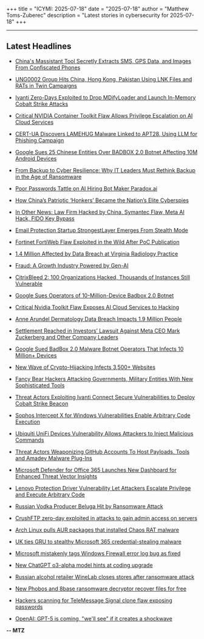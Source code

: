 +++
title = "ICYMI: 2025-07-18"
date = "2025-07-18"
author = "Matthew Toms-Zuberec"
description = "Latest stories in cybersecurity for 2025-07-18"
+++

---------------------------------------------------------------------------
## Latest Headlines
- [China's Massistant Tool Secretly Extracts SMS, GPS Data, and Images From Confiscated Phones](https://thehackernews.com/2025/07/chinas-massistant-tool-secretly.html)

- [UNG0002 Group Hits China, Hong Kong, Pakistan Using LNK Files and RATs in Twin Campaigns](https://thehackernews.com/2025/07/ung0002-group-hits-china-hong-kong.html)

- [Ivanti Zero-Days Exploited to Drop MDifyLoader and Launch In-Memory Cobalt Strike Attacks](https://thehackernews.com/2025/07/ivanti-zero-days-exploited-to-drop.html)

- [Critical NVIDIA Container Toolkit Flaw Allows Privilege Escalation on AI Cloud Services](https://thehackernews.com/2025/07/critical-nvidia-container-toolkit-flaw.html)

- [CERT-UA Discovers LAMEHUG Malware Linked to APT28, Using LLM for Phishing Campaign](https://thehackernews.com/2025/07/cert-ua-discovers-lamehug-malware.html)

- [Google Sues 25 Chinese Entities Over BADBOX 2.0 Botnet Affecting 10M Android Devices](https://thehackernews.com/2025/07/google-sues-25-chinese-entities-over.html)

- [From Backup to Cyber Resilience: Why IT Leaders Must Rethink Backup in the Age of Ransomware](https://thehackernews.com/2025/07/how-cyber-resilience-helps-it-defend-against-ransomwa.html)

- [Poor Passwords Tattle on AI Hiring Bot Maker Paradox.ai](https://krebsonsecurity.com/2025/07/poor-passwords-tattle-on-ai-hiring-bot-maker-paradox-ai/)

- [How China’s Patriotic ‘Honkers’ Became the Nation’s Elite Cyberspies](https://www.wired.com/story/china-honkers-elite-cyber-spies/)

- [In Other News: Law Firm Hacked by China, Symantec Flaw, Meta AI Hack, FIDO Key Bypass](https://www.securityweek.com/in-other-news-law-firm-hacked-by-china-symantec-flaw-meta-ai-hack-fido-key-bypass/)

- [Email Protection Startup StrongestLayer Emerges From Stealth Mode](https://www.securityweek.com/email-protection-startup-strongestlayer-emerges-from-stealth-mode/)

- [Fortinet FortiWeb Flaw Exploited in the Wild After PoC Publication](https://www.securityweek.com/fortinet-fortiweb-flaw-exploited-in-the-wild-after-poc-publication/)

- [1.4 Million Affected by Data Breach at Virginia Radiology Practice](https://www.securityweek.com/1-4-million-affected-by-data-breach-at-virginia-radiology-practice/)

- [Fraud: A Growth Industry Powered by Gen-AI](https://www.securityweek.com/fraud-a-growth-industry-powered-by-gen-ai/)

- [CitrixBleed 2: 100 Organizations Hacked, Thousands of Instances Still Vulnerable](https://www.securityweek.com/citrixbleed-2-100-organizations-hacked-thousands-of-instances-still-vulnerable/)

- [Google Sues Operators of 10-Million-Device Badbox 2.0 Botnet](https://www.securityweek.com/google-sues-operators-of-10-million-device-badbox-2-0-botnet/)

- [Critical Nvidia Toolkit Flaw Exposes AI Cloud Services to Hacking](https://www.securityweek.com/critical-nvidia-toolkit-flaw-exposes-ai-cloud-services-to-hacking/)

- [Anne Arundel Dermatology Data Breach Impacts 1.9 Million People](https://www.securityweek.com/anne-arundel-dermatology-data-breach-impacts-1-9-million-people/)

- [Settlement Reached in Investors’ Lawsuit Against Meta CEO Mark Zuckerberg and Other Company Leaders](https://www.securityweek.com/settlement-reached-in-investors-lawsuit-against-meta-ceo-mark-zuckerberg-and-other-company-leaders/)

- [Google Sued BadBox 2.0 Malware Botnet Operators That Infects 10 Million+ Devices](https://cybersecuritynews.com/google-sued-badbox-2-0-malware-botnet-operators/)

- [New Wave of Crypto-Hijacking Infects 3,500+ Websites](https://cybersecuritynews.com/new-wave-of-crypto-hijacking/)

- [Fancy Bear Hackers Attacking Governments, Military Entities With New Sophisticated Tools](https://cybersecuritynews.com/fancy-bear-hackers-attacking-governments/)

- [Threat Actors Exploiting Ivanti Connect Secure Vulnerabilities to Deploy Cobalt Strike Beacon](https://cybersecuritynews.com/threat-actors-exploiting-ivanti-connect-secure-vulnerabilities/)

- [Sophos Intercept X for Windows Vulnerabilities Enable Arbitrary Code Execution](https://cybersecuritynews.com/sophos-intercept-x-for-windows-vulnerabilities/)

- [Ubiquiti UniFi Devices Vulnerability Allows Attackers to Inject Malicious Commands](https://cybersecuritynews.com/ubiquiti-unifi-devices-vulnerability/)

- [Threat Actors Weaponizing GitHub Accounts To Host Payloads, Tools and Amadey Malware Plug-Ins](https://cybersecuritynews.com/threat-actors-weaponizing-github-accounts/)

- [Microsoft Defender for Office 365 Launches New Dashboard for Enhanced Threat Vector Insights](https://cybersecuritynews.com/microsoft-defender-for-office-365-2/)

- [Lenovo Protection Driver Vulnerability Let Attackers Escalate Privilege and Execute Arbitrary Code](https://cybersecuritynews.com/lenovo-protection-driver-vulnerability/)

- [Russian Vodka Producer Beluga Hit by Ransomware Attack](https://cybersecuritynews.com/vodka-producer-hit-by-ransomware-attack/)

- [CrushFTP zero-day exploited in attacks to gain admin access on servers](https://www.bleepingcomputer.com/news/security/crushftp-zero-day-exploited-in-attacks-to-gain-admin-access-on-servers/)

- [Arch Linux pulls AUR packages that installed Chaos RAT malware](https://www.bleepingcomputer.com/news/security/arch-linux-pulls-aur-packages-that-installed-chaos-rat-malware/)

- [UK ties GRU to stealthy Microsoft 365 credential-stealing malware](https://www.bleepingcomputer.com/news/security/uk-ties-russian-gru-to-authentic-antics-credential-stealing-malware/)

- [Microsoft mistakenly tags Windows Firewall error log bug as fixed](https://www.bleepingcomputer.com/news/microsoft/microsoft-mistakenly-tags-windows-firewall-error-log-bug-as-fixed/)

- [New ChatGPT o3-alpha model hints at coding upgrade](https://www.bleepingcomputer.com/news/artificial-intelligence/new-chatgpt-o3-alpha-model-hints-at-coding-upgrade/)

- [Russian alcohol retailer WineLab closes stores after ransomware attack](https://www.bleepingcomputer.com/news/security/russian-alcohol-retailer-winelab-closes-stores-after-ransomware-attack/)

- [New Phobos and 8base ransomware decryptor recover files for free](https://www.bleepingcomputer.com/news/security/new-phobos-ransomware-decryptor-lets-victims-recover-files-for-free/)

- [Hackers scanning for TeleMessage Signal clone flaw exposing passwords](https://www.bleepingcomputer.com/news/security/hackers-scanning-for-telemessage-signal-clone-flaw-exposing-passwords/)

- [OpenAI: GPT-5 is coming, "we'll see" if it creates a shockwave](https://www.bleepingcomputer.com/news/artificial-intelligence/openai-gpt-5-is-coming-well-see-if-it-creates-a-shockwave/)

**-- MTZ**